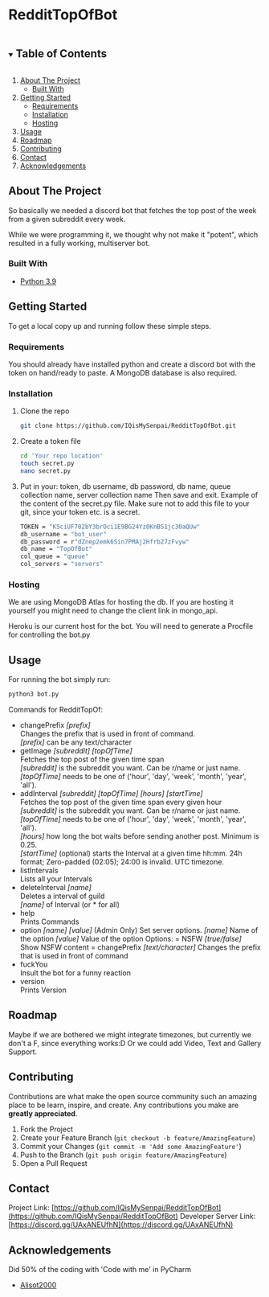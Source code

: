 # RedditTopOfBot
<details open="open">
  <summary><h2 style="display: inline-block">Table of Contents</h2></summary>
  <ol>
    <li>
      <a href="#about-the-project">About The Project</a>
      <ul>
        <li><a href="#built-with">Built With</a></li>
      </ul>
    </li>
    <li>
      <a href="#getting-started">Getting Started</a>
      <ul>
        <li><a href="#requirements">Requirements</a></li>
        <li><a href="#installation">Installation</a></li>
        <li><a href="#hosting">Hosting</a></li>
      </ul>
    </li>
    <li><a href="#usage">Usage</a></li>
    <li><a href="#roadmap">Roadmap</a></li>
    <li><a href="#contributing">Contributing</a></li>
    <li><a href="#contact">Contact</a></li>
    <li><a href="#acknowledgements">Acknowledgements</a></li>
  </ol>
</details>



<!-- ABOUT THE PROJECT -->
## About The Project

So basically we needed a discord bot that fetches the top post of the week from a given subreddit every week. 

While we were programming it, we thought why not make it "potent", which resulted in a fully working, multiserver bot.


### Built With

* [Python 3.9](www.python.org)



<!-- GETTING STARTED -->
## Getting Started

To get a local copy up and running follow these simple steps.

### Requirements
You should already have installed python and create a discord bot with the token on hand/ready to paste. A MongoDB database is also required.

### Installation

1. Clone the repo
   ```sh
   git clone https://github.com/IQisMySenpai/RedditTopOfBot.git
   ```
2. Create a token file
   ```sh
   cd 'Your repo location'
   touch secret.py
   nano secret.py
   ```
3. Put in your:
   token, db username, db password, db name, queue collection name, server collection name
   Then save and exit.
   Example of the content of the secret.py file. Make sure not to add this file to your git, since your token etc. is a secret.
   ```sh
   TOKEN = "KSciUF702bY3brOci1E9BG24Yz0KnBS1jc30aQUw"
   db_username = "bot_user"
   db_password = r"dZnep2emk6Sin7PMAj2Hfrb27zFvyw"
   db_name = "TopOfBot"
   col_queue = "queue"
   col_servers = "servers"

   ```

### Hosting
We are using MongoDB Atlas for hosting the db. If you are hosting it yourself you might need to change the client link in mongo_api.

Heroku is our current host for the bot. You will need to generate a Procfile for controlling the bot.py


<!-- USAGE EXAMPLES -->
## Usage

For running the bot simply run:
```sh
python3 bot.py
```

Commands for RedditTopOf:
- changePrefix *[prefix]*\
  Changes the prefix that is used in front of command.\
  *[prefix]* can be any text/character
- getImage *[subreddit] [topOfTime]*\
  Fetches the top post of the given time span\
  *[subreddit]* is the subreddit you want. Can be r/name or just name.\
  *[topOfTime]* needs to be one of ('hour', 'day', 'week', 'month', 'year', 'all').
- addInterval *[subreddit] [topOfTime] [hours] [startTime]*\
  Fetches the top post of the given time span every given hour\
  *[subreddit]* is the subreddit you want. Can be r/name or just name.\
  *[topOfTime]* needs to be one of ('hour', 'day', 'week', 'month', 'year', 'all').\
  *[hours]* how long the bot waits before sending another post. Minimum is 0.25.\
  *[startTime]* (optional) starts the Interval at a given time hh:mm. 24h format; Zero-padded (02:05); 24:00 is invalid. UTC timezone.
- listIntervals\
  Lists all your Intervals
- deleteInterval *[name]*\
  Deletes a interval of guild\
  *[name]* of Interval (or * for all)
- help\
  Prints Commands
- option *[name] [value]*
  (Admin Only) Set server options.
  *[name]* Name of the option
  *[value]* Value of the option
  Options:
  = NSFW *[true/false]*
  Show NSFW content
  = changePrefix *[text/character]*
  Changes the prefix that is used in front of command
- fuckYou\
  Insult the bot for a funny reaction
- version\
  Prints Version

<!-- ROADMAP -->
## Roadmap


Maybe if we are bothered we might integrate timezones, but currently we don't a F, since everything works:D Or we could add Video, Text and Gallery Support.


<!-- CONTRIBUTING -->
## Contributing

Contributions are what make the open source community such an amazing place to be learn, inspire, and create. Any contributions you make are **greatly appreciated**.

1. Fork the Project
2. Create your Feature Branch (`git checkout -b feature/AmazingFeature`)
3. Commit your Changes (`git commit -m 'Add some AmazingFeature'`)
4. Push to the Branch (`git push origin feature/AmazingFeature`)
5. Open a Pull Request


<!-- CONTACT -->
## Contact
Project Link: [https://github.com/IQisMySenpai/RedditTopOfBot](https://github.com/IQisMySenpai/RedditTopOfBot)
Developer Server Link: [https://discord.gg/UAxANEUfhN](https://discord.gg/UAxANEUfhN)


<!-- ACKNOWLEDGEMENTS -->
## Acknowledgements

Did 50% of the coding with 'Code with me' in PyCharm
* [Alisot2000](https://github.com/AliSot2000)

